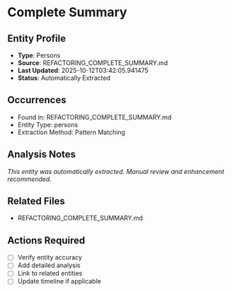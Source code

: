 # Complete Summary

## Entity Profile
- **Type**: Persons
- **Source**: REFACTORING_COMPLETE_SUMMARY.md
- **Last Updated**: 2025-10-12T03:42:05.941475
- **Status**: Automatically Extracted

## Occurrences
- Found in: REFACTORING_COMPLETE_SUMMARY.md
- Entity Type: persons
- Extraction Method: Pattern Matching

## Analysis Notes
*This entity was automatically extracted. Manual review and enhancement recommended.*

## Related Files
- REFACTORING_COMPLETE_SUMMARY.md

## Actions Required
- [ ] Verify entity accuracy
- [ ] Add detailed analysis
- [ ] Link to related entities
- [ ] Update timeline if applicable
